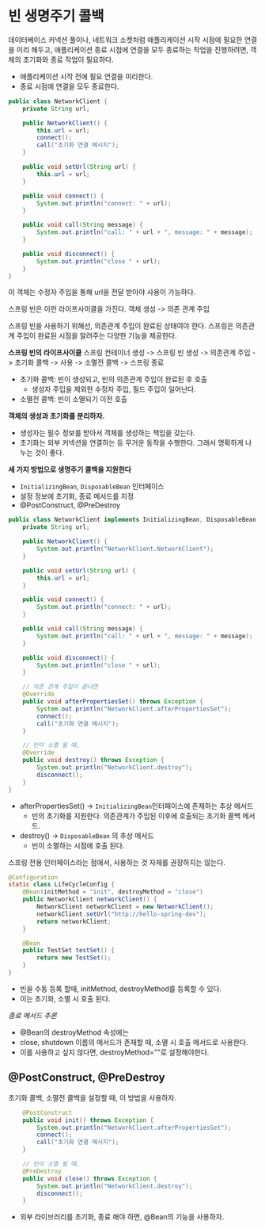 빈 생명주기 콜백
==
데이터베이스 커넥션 풀이나, 네트워크 소켓처럼 애플리케이션 시작 시점에 필요한 연결을 미리 해두고, 애플리케이션 종료 시점에 연결을 모두 종료하는 
작업을 진행하려면, 객체의 초기화와 종료 작업이 필요하다.
- 애플리케이션 시작 전에 필요 연결을 미리한다.
- 종료 시점에 연결을 모두 종료한다.
```java
public class NetworkClient {
    private String url;

    public NetworkClient() {
        this.url = url;
        connect();
        call("초기화 연결 메시지");
    }

    public void setUrl(String url) {
        this.url = url;
    }

    public void connect() {
        System.out.println("connect: " + url);
    }

    public void call(String message) {
        System.out.println("call: " + url + ", message: " + message);
    }

    public void disconnect() {
        System.out.println("close " + url);
    }
}

```
이 객체는 수정자 주입을 통해 url을 전달 받아야 사용이 가능하다.


스프링 빈은 이런 라이프사이클을 가진다.
객체 생성 -> 의존 관계 주입

스프링 빈을 사용하기 위해선, 의존관계 주입이 완료된 상태여야 한다.
스프링은 의존관계 주입이 완료된 시점을 알려주는 다양한 기능을 제공한다.

**스프링 빈의 라이프사이클**
스프링 컨테이너 생성 -> 스프링 빈 생성 -> 의존관계 주입 -> 초기화 콜백 -> 사용 -> 소멸전 콜백 -> 스프링 종료

- 초기화 콜백: 빈이 생성되고, 빈의 의존관계 주입이 완료된 후 호출
  - 생성자 주입을 제외한 수정자 주입, 필드 주입이 일어난다.
- 소멸전 콜백: 빈이 소멸되기 이전 호출

**객체의 생성과 초기화를 분리하자.**
- 생성자는 필수 정보를 받아서 객체를 생성하는 책임을 갖는다.
- 초기화는 외부 커넥션을 연결하는 등 무거운 동작을 수행한다.
그래서 명확하게 나누는 것이 좋다.

**세 가지 방법으로 생명주기 콜백을 지원한다**
- `InitializingBean`, `DisposableBean` 인터페이스
- 설정 정보에 초기화, 종료 메서드를 지정
- @PostConstruct, @PreDestroy

```java
public class NetworkClient implements InitializingBean, DisposableBean {
    private String url;

    public NetworkClient() {
        System.out.println("NetworkClient.NetworkClient");
    }

    public void setUrl(String url) {
        this.url = url;
    }

    public void connect() {
        System.out.println("connect: " + url);
    }

    public void call(String message) {
        System.out.println("call: " + url + ", message: " + message);
    }

    public void disconnect() {
        System.out.println("close " + url);
    }

    // 의존 관계 주입이 끝나면
    @Override
    public void afterPropertiesSet() throws Exception {
        System.out.println("NetworkClient.afterPropertiesSet");
        connect();
        call("초기화 연결 메시지");
    }

    // 빈이 소멸 될 때,
    @Override
    public void destroy() throws Exception {
        System.out.println("NetworkClient.destroy");
        disconnect();
    }
}
```
- afterPropertiesSet() -> `InitializingBean`인터페이스에 존재하는 추상 메서드
  - 빈의 초기화를 지원한다. 의존관계가 주입된 이후에 호출되는 초기화 콜백 메서드.
- destroy() -> `DisposableBean` 의 추상 메서드
  - 빈이 소멸하는 시점에 호출 된다.

스프링 전용 인터페이스라는 점에서, 사용하는 것 자체를 권장하지는 않는다.


```java
@Configuration
static class LifeCycleConfig {
    @Bean(initMethod = "init", destroyMethod = "close")
    public NetworkClient networkClient() {
        NetworkClient networkClient = new NetworkClient();
        networkClient.setUrl("http://hello-spring-dev");
        return networkClient;
    }

    @Bean
    public TestSet testSet() {
        return new TestSet();
    }
}
```
- 빈을 수동 등록 할때, initMethod, destroyMethod를 등록할 수 있다.
- 이는 초기화, 소멸 시 호출 된다.

*종료 메서드 추론*
- @Bean의 destroyMethod 속성에는
- close, shutdown 이름의 메서드가 존재할 때, 소멸 시 호출 메서드로 사용한다.
- 이를 사용하고 싶지 않다면, destroyMethod=""로 설정해야한다.


## @PostConstruct, @PreDestroy
초기화 콜백, 소멸전 콜백을 설정할 때, 이 방법을 사용하자.
```java
    @PostConstruct
    public void init() throws Exception {
        System.out.println("NetworkClient.afterPropertiesSet");
        connect();
        call("초기화 연결 메시지");
    }

    // 빈이 소멸 될 때,
    @PreDestroy
    public void close() throws Exception {
        System.out.println("NetworkClient.destroy");
        disconnect();
    }
```

- 외부 라이브러리를 초기화, 종료 해야 하면, @Bean의 기능을 사용하자.
